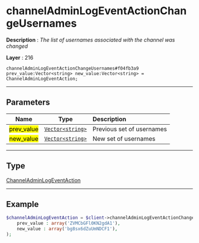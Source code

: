# channelAdminLogEventActionChangeUsernames

**Description** : *The list of usernames associated with the channel was changed*

**Layer** : 216

```tl
channelAdminLogEventActionChangeUsernames#f04fb3a9 prev_value:Vector<string> new_value:Vector<string> = ChannelAdminLogEventAction;
```

---

## Parameters

| Name | Type | Description |
| :---: | :---: | :--- |
| <mark>prev_value</mark> | [`Vector<string>`](type/string) | Previous set of usernames |
| <mark>new_value</mark> | [`Vector<string>`](type/string) | New set of usernames |

---

## Type

[ChannelAdminLogEventAction](type/ChannelAdminLogEventAction)

---

## Example

```php
$channelAdminLogEventAction = $client->channelAdminLogEventActionChangeUsernames(
	prev_value : array('ZVMCbGFl0KN2gdA1'),
	new_value : array('bg8sx6dZuUmNDCF1'),
);
```